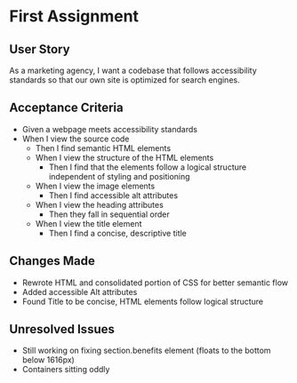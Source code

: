 # First Assignment

## User Story
As a marketing agency, I want a codebase that follows accessibility standards so that our own site is optimized for search engines.

## Acceptance Criteria
- Given a webpage meets accessibility standards
- When I view the source code
  - Then I find semantic HTML elements
  - When I view the structure of the HTML elements
    - Then I find that the elements follow a logical structure independent of styling and positioning
  - When I view the image elements
    - Then I find accessible alt attributes
  - When I view the heading attributes
    - Then they fall in sequential order
  - When I view the title element
    - Then I find a concise, descriptive title

## Changes Made
- Rewrote HTML and consolidated portion of CSS for better semantic flow
- Added accessible Alt attributes
- Found Title to be concise, HTML elements follow logical structure

## Unresolved Issues
- Still working on fixing section.benefits element (floats to the bottom below 1616px)
- Containers sitting oddly

